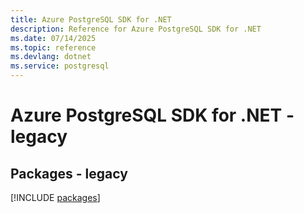```yaml
---
title: Azure PostgreSQL SDK for .NET
description: Reference for Azure PostgreSQL SDK for .NET
ms.date: 07/14/2025
ms.topic: reference
ms.devlang: dotnet
ms.service: postgresql
---
```

# Azure PostgreSQL SDK for .NET - legacy
## Packages - legacy
[!INCLUDE [packages](postgresql-index.md)]